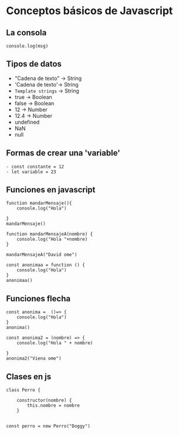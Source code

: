 # Conceptos básicos de Javascript

## La consola 
    console.log(msg)
## Tipos de datos
- "Cadena de texto" -> String
- 'Cadena de texto'-> String
- `Template strings` -> String
- true  -> Boolean
- false -> Boolean
- 12 -> Number
- 12.4 -> Number
- undefined
- NaN
- null
## Formas de crear una 'variable'
    - const constante = 12
    - let variable = 23 

## Funciones en javascript

    function mandarMensaje(){
        console.log("Hola")

    }
    mandarMensaje() 

    function mandarMensajeA(nombre) {
        console.log("Hola "+nombre)
    }

    mandarMensajeA("David ome")

    const anonimaa = function () {
        console.log("Hola")
    }
    anonimaa()
## Funciones flecha
    const anonima =  ()=> {
        console.log("Hola")
    }
    anonima()
    
    const anonima2 = (nombre) => {
        console.log("Hola " + nombre)

    }
    anonima2("Viena ome")

## Clases en js 
    class Perro {

        constructor(nombre) {
            this.nombre = nombre
        }


    const perro = new Perro("Doggy")





